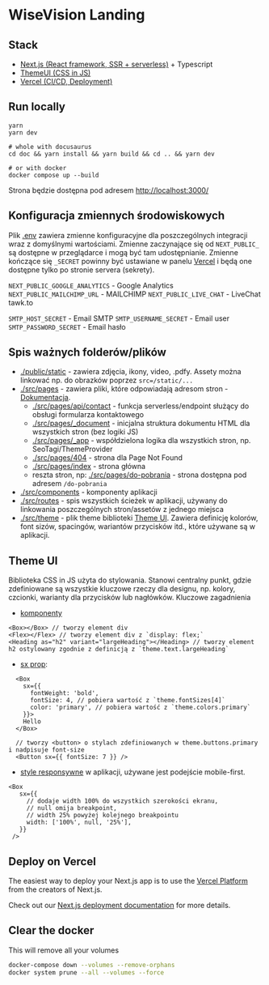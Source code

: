 # WiseVision Landing

## Stack

- [Next.js (React framework, SSR + serverless)](https://nextjs.org/) + Typescript
- [ThemeUI (CSS in JS)](https://theme-ui.com/)
- [Vercel (CI/CD, Deployment)](https://vercel.com/)

## Run locally

```
yarn
yarn dev

# whole with docusaurus
cd doc && yarn install && yarn build && cd .. && yarn dev

# or with docker
docker compose up --build
```

Strona będzie dostępna pod adresem [http://localhost:3000/](http://localhost:3000/)

## Konfiguracja zmiennych środowiskowych

Plik [.env](/.env) zawiera zmienne konfiguracyjne dla poszczególnych integracji wraz z domyślnymi
wartościami. Zmienne zaczynające się od `NEXT_PUBLIC_` są dostępne w przeglądarce i mogą być tam
udostępnianie. Zmienne kończące się `_SECRET` powinny być ustawiane w panelu
[Vercel](https://vercel.com/docs/environment-variables) i będą one dostępne tylko po stronie servera
(sekrety).

`NEXT_PUBLIC_GOOGLE_ANALYTICS` - Google Analytics `NEXT_PUBLIC_MAILCHIMP_URL` - MAILCHIMP
`NEXT_PUBLIC_LIVE_CHAT` - LiveChat tawk.to

`SMTP_HOST_SECRET` - Email SMTP `SMTP_USERNAME_SECRET` - Email user `SMTP_PASSWORD_SECRET` - Email
hasło

## Spis ważnych folderów/plików

- [./public/static](./public/static) - zawiera zdjęcia, ikony, video, .pdfy. Assety można linkować
  np. do obrazków poprzez `src=/static/...`
- [./src/pages](./src/pages) - zawiera pliki, które odpowiadają adresom stron -
  [Dokumentacja](https://nextjs.org/docs/basic-features/pages).
  - [./src/pages/api/contact](./src/pages/api/contact.tsx) - funkcja serverless/endpoint służący do
    obsługi formularza kontaktowego
  - [./src/pages/\_document](./src/pages/_document.tsx) - inicjalna struktura dokumentu HTML dla
    wszystkich stron (bez logiki JS)
  - [./src/pages/\_app](./src/pages/_app.tsx) - współdzielona logika dla wszystkich stron, np.
    SeoTagi/ThemeProvider
  - [./src/pages/404](./src/pages/404.tsx) - strona dla Page Not Found
  - [./src/pages/index](./src/pages/index.tsx) - strona główna
  - reszta stron, np: [./src/pages/do-pobrania](./src/pages/do-pobrania.tsx) - strona dostępna pod
    adresem `/do-pobrania`
- [./src/components](./src/components) - komponenty aplikacji
- [./src/routes](./src/routes.ts) - spis wszystkich ścieżek w aplikacji, używany do linkowania
  poszczególnych stron/assetów z jednego miejsca
- [./src/theme](./src/theme.tsx) - plik theme biblioteki
  [Theme UI](https://theme-ui.com/getting-started). Zawiera definicję kolorów, font sizów,
  spacingów, wariantów przycisków itd., które używane są w aplikacji.

## Theme UI

Biblioteka CSS in JS użyta do stylowania. Stanowi centralny punkt, gdzie zdefiniowane są wszystkie
kluczowe rzeczy dla designu, np. kolory, czcionki, warianty dla przycisków lub nagłówków. Kluczowe
zagadnienia

- [komponenty](https://theme-ui.com/getting-started#components)

```
<Box></Box> // tworzy element div
<Flex></Flex> // tworzy element div z `display: flex;`
<Heading as="h2" variant="largeHeading"></Heading> // tworzy element h2 ostylowany zgodnie z definicją z `theme.text.largeHeading`
```

- [sx prop](https://theme-ui.com/getting-started#sx-prop):

```
  <Box
    sx={{
      fontWeight: 'bold',
      fontSize: 4, // pobiera wartość z `theme.fontSizes[4]`
      color: 'primary', // pobiera wartość z `theme.colors.primary`
    }}>
    Hello
  </Box>

  // tworzy <button> o stylach zdefiniowanych w theme.buttons.primary i nadpisuje font-size
  <Button sx={{ fontSize: 7 }} />
```

- [style responsywne](https://theme-ui.com/getting-started#responsive-styles) w aplikacji, używane
  jest podejście mobile-first.

```
<Box
   sx={{
     // dodaje width 100% do wszystkich szerokości ekranu,
     // null omija breakpoint,
     // width 25% powyżej kolejnego breakpointu
     width: ['100%', null, '25%'],
   }}
 />
```

## Deploy on Vercel

The easiest way to deploy your Next.js app is to use the
[Vercel Platform](https://vercel.com/import?utm_medium=default-template&filter=next.js&utm_source=create-next-app&utm_campaign=create-next-app-readme)
from the creators of Next.js.

Check out our [Next.js deployment documentation](https://nextjs.org/docs/deployment) for more
details.

## Clear the docker

This will remove all your volumes

```bash
docker-compose down --volumes --remove-orphans
docker system prune --all --volumes --force
```
